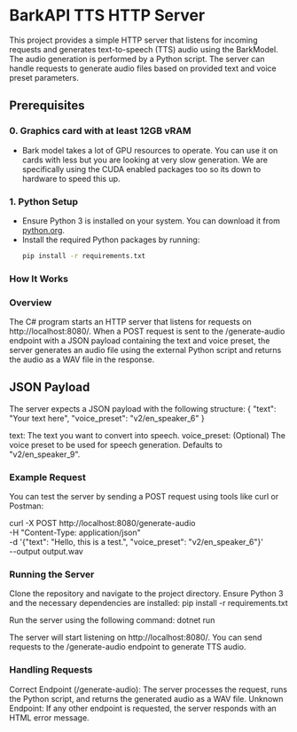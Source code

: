 # BarkAPI TTS HTTP Server

This project provides a simple HTTP server that listens for incoming requests and generates text-to-speech (TTS) audio using the BarkModel. The audio generation is performed by a Python script. The server can handle requests to generate audio files based on provided text and voice preset parameters.

## Prerequisites
### 0. Graphics card with at least 12GB vRAM
- Bark model takes a lot of GPU resources to operate. You can use it on cards with less but you are looking at very slow generation. We are specifically using the CUDA enabled packages too so its down to hardware to speed this up.
  
### 1. Python Setup
- Ensure Python 3 is installed on your system. You can download it from [python.org](https://www.python.org/downloads/).
- Install the required Python packages by running:
  ```bash
  pip install -r requirements.txt
### How It Works
###  Overview
The C# program starts an HTTP server that listens for requests on http://localhost:8080/. When a POST request is sent to the /generate-audio endpoint with a JSON payload containing the text and voice preset, the server generates an audio file using the external Python script and returns the audio as a WAV file in the response.

## JSON Payload
The server expects a JSON payload with the following structure:
{
    "text": "Your text here",
    "voice_preset": "v2/en_speaker_6"
}

text: The text you want to convert into speech.
voice_preset: (Optional) The voice preset to be used for speech generation. Defaults to "v2/en_speaker_9".

### Example Request
You can test the server by sending a POST request using tools like curl or Postman:

curl -X POST http://localhost:8080/generate-audio \
-H "Content-Type: application/json" \
-d '{"text": "Hello, this is a test.", "voice_preset": "v2/en_speaker_6"}' \
--output output.wav

###  Running the Server
Clone the repository and navigate to the project directory.
Ensure Python 3 and the necessary dependencies are installed:
pip install -r requirements.txt

Run the server using the following command:
dotnet run

The server will start listening on http://localhost:8080/. You can send requests to the /generate-audio endpoint to generate TTS audio.

### Handling Requests
Correct Endpoint (/generate-audio): The server processes the request, runs the Python script, and returns the generated audio as a WAV file.
Unknown Endpoint: If any other endpoint is requested, the server responds with an HTML error message.
